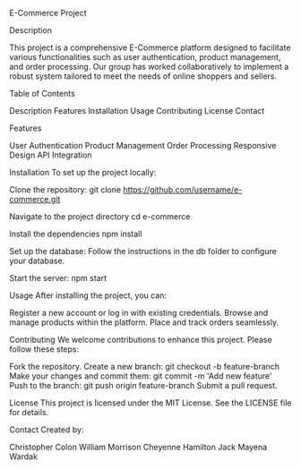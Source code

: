 E-Commerce Project

Description

This project is a comprehensive E-Commerce platform designed to facilitate various functionalities such as user authentication, product management, and order processing. Our group has worked collaboratively to implement a robust system tailored to meet the needs of online shoppers and sellers.

Table of Contents

Description
Features
Installation
Usage
Contributing
License
Contact

Features

User Authentication
Product Management 
Order Processing
Responsive Design 
API Integration 

Installation
To set up the project locally:

Clone the repository:
git clone https://github.com/username/e-commerce.git

Navigate to the project directory
cd e-commerce

Install the dependencies
npm install

Set up the database:
Follow the instructions in the db folder to configure your database.

Start the server:
npm start

Usage
After installing the project, you can:

Register a new account or log in with existing credentials.
Browse and manage products within the platform.
Place and track orders seamlessly.

Contributing
We welcome contributions to enhance this project. Please follow these steps:

Fork the repository.
Create a new branch: git checkout -b feature-branch
Make your changes and commit them: git commit -m 'Add new feature'
Push to the branch: git push origin feature-branch
Submit a pull request.

License
This project is licensed under the MIT License. See the LICENSE file for details.

Contact
Created by:

Christopher Colon
William Morrison
Cheyenne Hamilton
Jack 
Mayena Wardak 
